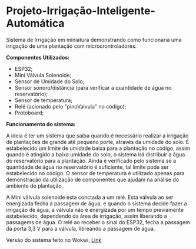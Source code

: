 # Projeto-Irrigação-Inteligente-Automática
Sistema de Irrigação em miniatura demonstrando como funcionaria uma irrigação de uma plantação com microcrontroladores.

<strong>Componentes Utilizados:</strong>
<ul>
  <li>ESP32;</li>
  <li>Mini Válvula Solenoide;</li>
  <li>Sensor de Umidade do Solo;</li>
  <li>Sensor sonoro/distância (para verificar a quantidade de água no reservatório);</li>
  <li>Sensor de temperatura;</li>
  <li>Relé (acionado pelo "pinoValvula" no código);</li>
  <li>Protoboard;</li>
</ul>

<strong>Funcionamento do sistema:</strong>
  <p>A ideia é ter um sistema que saiba quando é necessário realizar a irrigação de plantações de grande até pequeno porte, através da umidade do solo. É estabelecido um limite de umidade baixa para a plantação no código, assim quando é atingido a baixa umidade do solo, o sistema irá distribuir a água do reservatório para a plantação. Ainda é verificado pelo sistema se a quantidade de água no reservatório é suficiente, tal limite pode ser estabelecido no código. O sensor de temperatura é utilizado apenas para demonstração da utilização de componentes que ajudam na análise do ambiente de plantação.</p>
  <p></p>A Mini válvula solenoide esta conctada a um relé. Esta válvula ao ser energizada fecha a passagem de água, e quando o sistema decide fazer a irrigação de água, a válvula não é energizada por um tempo previamente estabelecido, dependendo da área de irrigação, assim liberando a passagems de água. O relé ao receber o sinal do ESP32, fecha a passagem da porta 3,3 V para a válvula, libreando a passagem de água.</p>


Versão do sistema feito no Wokwi, <a href="https://wokwi.com/projects/440668704348163073" target="_blank">Link</a>


